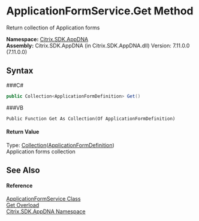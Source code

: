 # ApplicationFormService.Get Method 
 

Return collection of Application forms

**Namespace:**&nbsp;<a href="N_Citrix_SDK_AppDNA">Citrix.SDK.AppDNA</a><br />**Assembly:**&nbsp;Citrix.SDK.AppDNA (in Citrix.SDK.AppDNA.dll) Version: 7.11.0.0 (7.11.0.0)

## Syntax

###C#
```csharp
public Collection<ApplicationFormDefinition> Get()
```

###VB
```vbnet
Public Function Get As Collection(Of ApplicationFormDefinition)
```


#### Return Value
Type: <a href="http://msdn2.microsoft.com/en-us/library/ms132397" target="_blank">Collection</a>(<a href="T_Citrix_SDK_AppDNA_ApplicationFormDefinition">ApplicationFormDefinition</a>)<br />Application forms collection

## See Also


#### Reference
<a href="T_Citrix_SDK_AppDNA_ApplicationFormService">ApplicationFormService Class</a><br /><a href="Overload_Citrix_SDK_AppDNA_ApplicationFormService_Get">Get Overload</a><br /><a href="N_Citrix_SDK_AppDNA">Citrix.SDK.AppDNA Namespace</a><br />